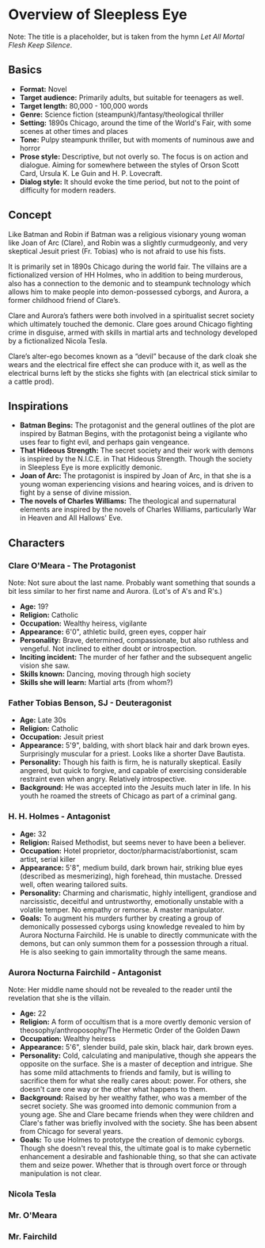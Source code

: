 # Overview of Sleepless Eye

Note: The title is a placeholder, but is taken from the hymn _Let All Mortal Flesh Keep Silence_.

## Basics

- **Format:** Novel
- **Target audience:** Primarily adults, but suitable for teenagers as well.
- **Target length:** 80,000 - 100,000 words
- **Genre:** Science fiction (steampunk)/fantasy/theological thriller
- **Setting:** 1890s Chicago, around the time of the World's Fair, with some scenes at other times and places
- **Tone:** Pulpy steampunk thriller, but with moments of numinous awe and horror
- **Prose style:** Descriptive, but not overly so. The focus is on action and dialogue. Aiming for somewhere between the styles of Orson Scott Card, Ursula K. Le Guin and H. P. Lovecraft.
- **Dialog style:** It should evoke the time period, but not to the point of difficulty for modern readers.

## Concept

Like Batman and Robin if Batman was a religious visionary young woman like Joan of Arc (Clare), and Robin was a slightly curmudgeonly, and very skeptical Jesuit priest (Fr. Tobias) who is not afraid to use his fists.

It is primarily set in 1890s Chicago during the world fair. The villains are a fictionalized version of HH Holmes, who in addition to being murderous, also has a connection to the demonic and to steampunk technology which allows him to make people into demon-possessed cyborgs, and Aurora, a former childhood friend of Clare’s.

Clare and Aurora’s fathers were both involved in a spiritualist secret society which ultimately touched the demonic. Clare goes around Chicago fighting crime in disguise, armed with skills in martial arts and technology developed by a fictionalized Nicola Tesla. 

Clare’s alter-ego becomes known as a “devil” because of the dark cloak she wears and the electrical fire effect she can produce with it, as well as the electrical burns left by the sticks she fights with (an electrical stick similar to a cattle prod).

## Inspirations

- **Batman Begins:** The protagonist and the general outlines of the plot are inspired by Batman Begins, with the protagonist being a vigilante who uses fear to fight evil, and perhaps gain vengeance.
- **That Hideous Strength:** The secret society and their work with demons is inspired by the N.I.C.E. in That Hideous Strength. Though the society in Sleepless Eye is more explicitly demonic.
- **Joan of Arc:** The protagonist is inspired by Joan of Arc, in that she is a young woman experiencing visions and hearing voices, and is driven to fight by a sense of divine mission.
- **The novels of Charles Williams:** The theological and supernatural elements are inspired by the novels of Charles Williams, particularly War in Heaven and All Hallows' Eve.

## Characters

### Clare O'Meara - The Protagonist

Note: Not sure about the last name. Probably want something that sounds a bit less similar to her first name and Aurora. (Lot's of A's and R's.)

- **Age:** 19?
- **Religion:** Catholic
- **Occupation:** Wealthy heiress, vigilante
- **Appearance:** 6'0", athletic build, green eyes, copper hair
- **Personality:** Brave, determined, compassionate, but also ruthless and vengeful. Not inclined to either doubt or introspection.
- **Inciting incident:** The murder of her father and the subsequent angelic vision she saw.
- **Skills known:** Dancing, moving through high society
- **Skills she will learn:** Martial arts (from whom?)

### Father Tobias Benson, SJ - Deuteragonist

- **Age:** Late 30s
- **Religion:** Catholic
- **Occupation:** Jesuit priest
- **Appearance:** 5'9", balding, with short black hair and dark brown eyes. Surprisingly muscular for a priest. Looks like a shorter Dave Bautista.
- **Personality:** Though his faith is firm, he is naturally skeptical. Easily angered, but quick to forgive, and capable of exercising considerable restraint even when angry. Relatively introspective.
- **Background:** He was accepted into the Jesuits much later in life. In his youth he roamed the streets of Chicago as part of a criminal gang.

### H. H. Holmes - Antagonist

- **Age:** 32
- **Religion:** Raised Methodist, but seems never to have been a believer.
- **Occupation:** Hotel proprietor, doctor/pharmacist/abortionist, scam artist, serial killer
- **Appearance:** 5'8", medium build, dark brown hair, striking blue eyes (described as mesmerizing), high forehead, thin mustache. Dressed well, often wearing tailored suits.
- **Personality:** Charming and charismatic, highly intelligent, grandiose and narcissistic, deceitful and untrustworthy, emotionally unstable with a volatile temper. No empathy or remorse. A master manipulator.
- **Goals:** To augment his murders further by creating a group of demonically possessed cyborgs using knowledge revealed to him by Aurora Nocturna Fairchild. He is unable to directly communicate with the demons, but can only summon them for a possession through a ritual. He is also seeking to gain immortality through the same means.

### Aurora Nocturna Fairchild - Antagonist

Note: Her middle name should not be revealed to the reader until the revelation that she is the villain.

- **Age:** 22
- **Religion:** A form of occultism that is a more overtly demonic version of theosophy/anthroposophy/The Hermetic Order of the Golden Dawn
- **Occupation:** Wealthy heiress
- **Appearance:** 5'6", slender build, pale skin, black hair, dark brown eyes.
- **Personality:** Cold, calculating and manipulative, though she appears the opposite on the surface. She is a master of deception and intrigue. She has some mild attachments to friends and family, but is willing to sacrifice them for what she really cares about: power. For others, she doesn't care one way or the other what happens to them.
- **Background:** Raised by her wealthy father, who was a member of the secret society. She was groomed into demonic communion from a young age. She and Clare became friends when they were children and Clare's father was briefly involved with the society. She has been absent from Chicago for several years.
- **Goals:** To use Holmes to prototype the creation of demonic cyborgs. Though she doesn't reveal this, the ultimate goal is to make cybernetic enhancement a desirable and fashionable thing, so that she can activate them and seize power. Whether that is through overt force or through manipulation is not clear.

### Nicola Tesla 

### Mr. O'Meara

### Mr. Fairchild
